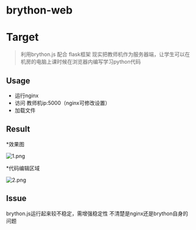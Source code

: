 #  brython-web
Target
=========================
>利用brython.js 配合 flask框架 现实把教师机作为服务器端，让学生可以在机房的电脑上课时候在浏览器内编写学习python代码

Usage
---------------------------------------------
* 运行nginx
* 访问  教师机ip:5000（nginx可修改设置）
* 加载文件

Result
---------------------------------------------
*效果图

![1.png](https://github.com/jjs1233/python-web/blob/main/image/show.png)

*代码编辑区域

![2.png](https://github.com/jjs1233/python-web/blob/main/image/code.png)

Issue
---------------------------------------------
brython.js运行起来较不稳定，需增强稳定性
不清楚是nginx还是brython自身的问题
